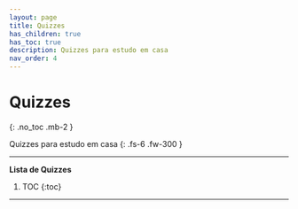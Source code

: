 ```yaml
---
layout: page
title: Quizzes
has_children: true
has_toc: true
description: Quizzes para estudo em casa
nav_order: 4
---
```


# Quizzes
{: .no_toc .mb-2 }

Quizzes para estudo em casa
{: .fs-6 .fw-300 }

---
**Lista de Quizzes**
1. TOC
{:toc}
---

